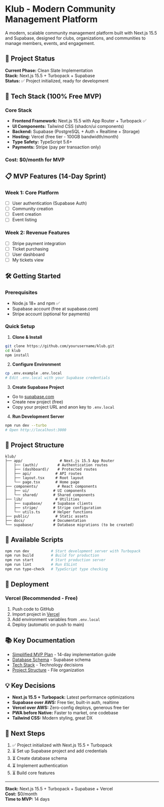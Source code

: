 # Klub - Modern Community Management Platform

A modern, scalable community management platform built with Next.js 15.5 and Supabase, designed for clubs, organizations, and communities to manage members, events, and engagement.

## 🎯 Project Status

**Current Phase:** Clean Slate Implementation  
**Stack:** Next.js 15.5 + Turbopack + Supabase  
**Status:** ✅ Project initialized, ready for development

## 🚀 Tech Stack (100% Free MVP)

### Core Stack
- **Frontend Framework:** Next.js 15.5 with App Router + Turbopack ✅
- **UI Components:** Tailwind CSS (shadcn/ui components)
- **Backend:** Supabase (PostgreSQL + Auth + Realtime + Storage)
- **Hosting:** Vercel (free tier - 100GB bandwidth/month)
- **Type Safety:** TypeScript 5.6+
- **Payments:** Stripe (pay per transaction only)

### Cost: $0/month for MVP

## 📋 MVP Features (14-Day Sprint)

### Week 1: Core Platform
- [ ] User authentication (Supabase Auth)
- [ ] Community creation
- [ ] Event creation
- [ ] Event listing

### Week 2: Revenue Features  
- [ ] Stripe payment integration
- [ ] Ticket purchasing
- [ ] User dashboard
- [ ] My tickets view

## 🛠️ Getting Started

### Prerequisites
- Node.js 18+ and npm ✅
- Supabase account (free at supabase.com)
- Stripe account (optional for payments)

### Quick Setup

1. **Clone & Install**
```bash
git clone https://github.com/yourusername/klub.git
cd klub
npm install
```

2. **Configure Environment**
```bash
cp .env.example .env.local
# Edit .env.local with your Supabase credentials
```

3. **Create Supabase Project**
- Go to [supabase.com](https://supabase.com)
- Create new project (free)
- Copy your project URL and anon key to `.env.local`

4. **Run Development Server**
```bash
npm run dev --turbo
# Open http://localhost:3000
```

## 📁 Project Structure

```
klub/
├── app/                 # Next.js 15.5 App Router
│   ├── (auth)/         # Authentication routes
│   ├── (dashboard)/    # Protected routes
│   ├── api/           # API routes
│   ├── layout.tsx     # Root layout
│   └── page.tsx       # Home page
├── components/         # React components
│   ├── ui/           # UI components
│   └── shared/       # Shared components
├── lib/               # Utilities
│   ├── supabase/     # Supabase clients
│   ├── stripe/       # Stripe configuration
│   └── utils.ts      # Helper functions
├── public/            # Static assets
├── docs/             # Documentation
└── supabase/         # Database migrations (to be created)
```

## 🔧 Available Scripts

```bash
npm run dev          # Start development server with Turbopack
npm run build        # Build for production
npm run start        # Start production server
npm run lint         # Run ESLint
npm run type-check   # TypeScript type checking
```

## 🚢 Deployment

### Vercel (Recommended - Free)
1. Push code to GitHub
2. Import project in [Vercel](https://vercel.com)
3. Add environment variables from `.env.local`
4. Deploy (automatic on push to main)

## 📚 Key Documentation

- [Simplified MVP Plan](./docs/simplified-mvp-plan.md) - 14-day implementation guide
- [Database Schema](./docs/architecture/supabase-database-schema.md) - Supabase schema
- [Tech Stack](./docs/architecture/modern-free-tech-stack.md) - Technology decisions
- [Project Structure](./docs/architecture/nextjs-source-tree.md) - File organization

## 💡 Key Decisions

- **Next.js 15.5 + Turbopack:** Latest performance optimizations
- **Supabase over AWS:** Free tier, built-in auth, realtime
- **Vercel over AWS:** Zero-config deploys, generous free tier
- **PWA before Native:** Faster to market, one codebase
- **Tailwind CSS:** Modern styling, great DX

## 🎯 Next Steps

1. ✅ Project initialized with Next.js 15.5 + Turbopack
2. ⏳ Set up Supabase project and add credentials
3. ⏳ Create database schema
4. ⏳ Implement authentication
5. ⏳ Build core features

---

**Stack:** Next.js 15.5 + Turbopack + Supabase + Vercel  
**Cost:** $0/month  
**Time to MVP:** 14 days
